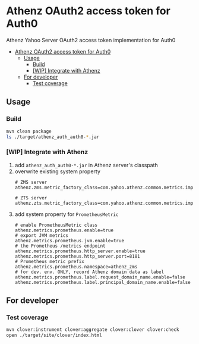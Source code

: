 <a id="markdown-athenz-oauth2-access-token-for-auth0" name="athenz-oauth2-access-token-for-auth0"></a>
# Athenz OAuth2 access token for Auth0
Athenz Yahoo Server OAuth2 access token implementation for Auth0

<!-- TOC -->

- [Athenz OAuth2 access token for Auth0](#athenz-oauth2-access-token-for-auth0)
    - [Usage](#usage)
        - [Build](#build)
        - [[WIP] Integrate with Athenz](#wip-integrate-with-athenz)
    - [For developer](#for-developer)
        - [Test coverage](#test-coverage)

<!-- /TOC -->

<a id="markdown-usage" name="usage"></a>
## Usage

<a id="markdown-build" name="build"></a>
### Build
```bash
mvn clean package
ls ./target/athenz_auth_auth0-*.jar
```

<a id="markdown-wip-integrate-with-athenz" name="wip-integrate-with-athenz"></a>
### [WIP] Integrate with Athenz
1. add `athenz_auth_auth0-*.jar` in Athenz server's classpath
1. overwrite existing system property
    ```properties
    # ZMS server
    athenz.zms.metric_factory_class=com.yahoo.athenz.common.metrics.impl.prometheus.PrometheusMetricFactory

    # ZTS server
    athenz.zts.metric_factory_class=com.yahoo.athenz.common.metrics.impl.prometheus.PrometheusMetricFactory
    ```
1. add system property for `PrometheusMetric`
    ```properties
    # enable PrometheusMetric class
    athenz.metrics.prometheus.enable=true
    # export JVM metrics
    athenz.metrics.prometheus.jvm.enable=true
    # the Prometheus /metrics endpoint
    athenz.metrics.prometheus.http_server.enable=true
    athenz.metrics.prometheus.http_server.port=8181
    # Prometheus metric prefix
    athenz.metrics.prometheus.namespace=athenz_zms
    # for dev. env. ONLY, record Athenz domain data as label
    athenz.metrics.prometheus.label.request_domain_name.enable=false
    athenz.metrics.prometheus.label.principal_domain_name.enable=false
    ```

<a id="markdown-for-developer" name="for-developer"></a>
## For developer

<a id="markdown-test-coverage" name="test-coverage"></a>
### Test coverage
```bash
mvn clover:instrument clover:aggregate clover:clover clover:check
open ./target/site/clover/index.html
```
